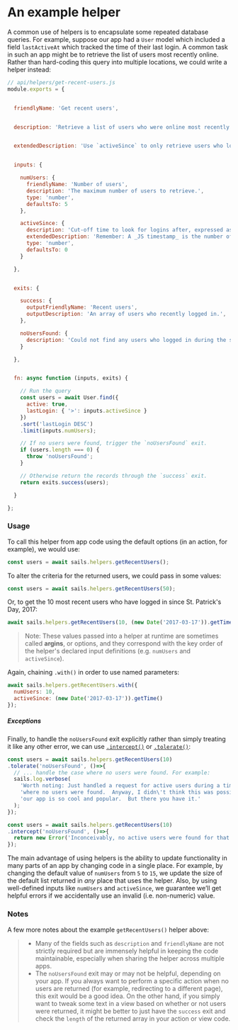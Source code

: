 # An example helper

A common use of helpers is to encapsulate some repeated database queries.  For example, suppose our app had a `User` model which included a field `lastActiveAt` which tracked the time of their last login.  A common task in such an app might be to retrieve the list of users most recently online.  Rather than hard-coding this query into multiple locations, we could write a helper instead:

```javascript
// api/helpers/get-recent-users.js
module.exports = {


  friendlyName: 'Get recent users',


  description: 'Retrieve a list of users who were online most recently.',


  extendedDescription: 'Use `activeSince` to only retrieve users who logged in since a certain date/time.',


  inputs: {

    numUsers: {
      friendlyName: 'Number of users',
      description: 'The maximum number of users to retrieve.',
      type: 'number',
      defaultsTo: 5
    },

    activeSince: {
      description: 'Cut-off time to look for logins after, expressed as a JS timestamp.',
      extendedDescription: 'Remember: A _JS timestamp_ is the number of **milliseconds** since [that fateful night in 1970](https://en.wikipedia.org/wiki/Unix_time).',
      type: 'number',
      defaultsTo: 0
    }

  },


  exits: {

    success: {
      outputFriendlyName: 'Recent users',
      outputDescription: 'An array of users who recently logged in.',
    },

    noUsersFound: {
      description: 'Could not find any users who logged in during the specified time frame.'
    }

  },


  fn: async function (inputs, exits) {

    // Run the query
    const users = await User.find({
      active: true,
      lastLogin: { '>': inputs.activeSince }
    })
    .sort('lastLogin DESC')
    .limit(inputs.numUsers);

    // If no users were found, trigger the `noUsersFound` exit.
    if (users.length === 0) {
      throw 'noUsersFound';
    }

    // Otherwise return the records through the `success` exit.
    return exits.success(users);

  }

};
```

### Usage

To call this helper from app code using the default options (in an action, for example), we would use:

```javascript
const users = await sails.helpers.getRecentUsers();
```

To alter the criteria for the returned users, we could pass in some values:

```javascript
const users = await sails.helpers.getRecentUsers(50);
```

Or, to get the 10 most recent users who have logged in since St. Patrick's Day, 2017:

```javascript
await sails.helpers.getRecentUsers(10, (new Date('2017-03-17')).getTime());
```

> Note: These values passed into a helper at runtime are sometimes called **argins**, or options, and they correspond with the key order of the helper's declared input definitions (e.g. `numUsers` and `activeSince`).

Again, chaining `.with()` in order to use named parameters:

```javascript
await sails.helpers.getRecentUsers.with({
  numUsers: 10,
  activeSince: (new Date('2017-03-17')).getTime()
});
```


##### Exceptions

Finally, to handle the `noUsersFound` exit explicitly rather than simply treating it like any other error, we can use [`.intercept()`](https://sailsjs.com/documentation/reference/waterline-orm/queries/intercept) or [`.tolerate()`](https://sailsjs.com/documentation/reference/waterline-orm/queries/tolerate):

```javascript
const users = await sails.helpers.getRecentUsers(10)
.tolerate('noUsersFound', ()=>{
  // ... handle the case where no users were found. For example:
  sails.log.verbose(
    'Worth noting: Just handled a request for active users during a time frame '+
    'where no users were found.  Anyway, I didn\'t think this was possible, because '+
    'our app is so cool and popular.  But there you have it.'
  );
});
```

```javascript
const users = await sails.helpers.getRecentUsers(10)
.intercept('noUsersFound', ()=>{
  return new Error('Inconceivably, no active users were found for that timeframe.');
});
```

The main advantage of using helpers is the ability to update functionality in many parts of an app by changing code in a single place.  For example, by changing the default value of `numUsers` from `5` to `15`, we update the size of the default list returned in _any_ place that uses the helper.  Also, by using well-defined inputs like `numUsers` and `activeSince`, we guarantee we&rsquo;ll get helpful errors if we accidentally use an invalid (i.e. non-numeric) value.


### Notes

A few more notes about the example `getRecentUsers()` helper above:

> * Many of the fields such as `description` and `friendlyName` are not strictly required but are immensely helpful in keeping the code maintainable, especially when sharing the helper across multiple apps.
> * The `noUsersFound` exit may or may not be helpful, depending on your app.  If you always want to perform a specific action when no users are returned (for example, redirecting to a different page), this exit would be a good idea.  On the other hand, if you simply want to tweak some text in a view based on whether or not users were returned, it might be better to just have the `success` exit and check the `length` of the returned array in your action or view code.

<docmeta name="displayName" value="Example helper">
